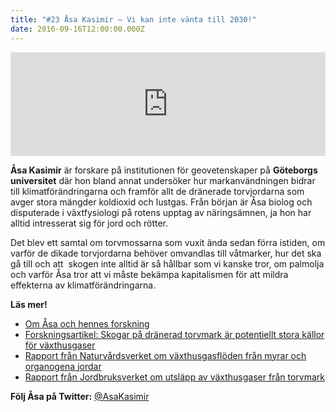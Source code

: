```yaml
---
title: "#23 Åsa Kasimir – Vi kan inte vänta till 2030!"
date: 2016-09-16T12:00:00.000Z
---
```


<iframe src="https://w.soundcloud.com/player/?url=https%3A//api.soundcloud.com/tracks/283158390&amp;color=001665&amp;auto_play=false&amp;hide_related=false&amp;show_comments=true&amp;show_user=true&amp;show_reposts=false" width="100%" height="166" frameborder="no" scrolling="no"></iframe>

**Åsa Kasimir** är forskare på institutionen för geovetenskaper på **Göteborgs universitet** där hon bland annat undersöker hur markanvändningen bidrar till klimatförändringarna och framför allt de dränerade torvjordarna som avger stora mängder koldioxid och lustgas. Från början är Åsa biolog och disputerade i växtfysiologi på rotens upptag av näringsämnen, ja hon har alltid intresserat sig för jord och rötter.

Det blev ett samtal om torvmossarna som vuxit ända sedan förra istiden, om varför de dikade torvjordarna behöver omvandlas till våtmarker, hur det ska gå till och att  skogen inte alltid är så hållbar som vi kanske tror, om palmolja och varför Åsa tror att vi måste bekämpa kapitalismen för att mildra effekterna av klimatförändringarna.

**Läs mer!**

- [Om Åsa och hennes forskning](http://www.gu.se/omuniversitetet/personal/?userId=xkleas&userName=%C3%85sa%20%20Kasimir%20Klemedtsson)
- [Forskningsartikel: Skogar på dränerad torvmark är potentiellt stora källor för växthusgaser](http://www.biogeosciences.net/13/2305/2016/)
- [Rapport från Naturvårdsverket om växthusgasflöden från myrar och organogena jordar](http://www.naturvardsverket.se/documents/publikationer/620-6160-7.pdf)
- [Rapport från Jordbruksverket om utsläpp av växthusgaser från torvmark](http://www2.jordbruksverket.se/download/18.64f2616c14acd372c5c4391c/1420810674894/ra14_24.pdf)

**Följ Åsa på Twitter:** [@AsaKasimir](https://twitter.com/AsaKasimir)
